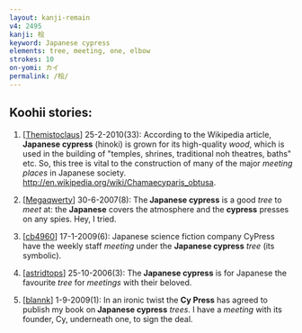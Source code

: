 ```yaml
---
layout: kanji-remain
v4: 2495
kanji: 桧
keyword: Japanese cypress
elements: tree, meeting, one, elbow
strokes: 10
on-yomi: カイ
permalink: /桧/
---
```


## Koohii stories: 

1) [<a href="http://kanji.koohii.com/profile/Themistoclaus">Themistoclaus</a>] 25-2-2010(33): According to the Wikipedia article,<strong> Japanese cypress</strong> (hinoki) is grown for its high-quality <em>wood</em>, which is used in the building of &quot;temples, shrines, traditional noh theatres, baths&quot; etc. So, this tree is vital to the construction of many of the major <em>meeting places</em> in Japanese society. <a href="http://en.wikipedia.org/wiki/Chamaecyparis_obtusa">http://en.wikipedia.org/wiki/Chamaecyparis_obtusa</a>.

2) [<a href="http://kanji.koohii.com/profile/Megaqwerty">Megaqwerty</a>] 30-6-2007(8): The<strong> Japanese cypress</strong> is a good <em>tree</em> to <em>meet</em> at: the <strong>Japanese</strong> covers the atmosphere and the <strong>cypress</strong> presses on any spies. Hey, I tried.

3) [<a href="http://kanji.koohii.com/profile/cb4960">cb4960</a>] 17-1-2009(6): Japanese science fiction company CyPress have the weekly staff <em>meeting</em> under the <strong>Japanese cypress</strong> <em>tree</em> (its symbolic).

4) [<a href="http://kanji.koohii.com/profile/astridtops">astridtops</a>] 25-10-2006(3): The<strong> Japanese cypress</strong> is for Japanese the favourite <em>tree</em> for <em>meetings</em> with their beloved.

5) [<a href="http://kanji.koohii.com/profile/blannk">blannk</a>] 1-9-2009(1): In an ironic twist the <strong>Cy Press</strong> has agreed to publish my book on<strong> Japanese cypress</strong> <em>trees</em>. I have a <em>meeting</em> with its founder, Cy, underneath one, to sign the deal.

